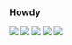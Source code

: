 ### Howdy

![](https://img.shields.io/badge/Language-C++-informational?style=flat&logo=data:image/svg%2bxml;base64,A8B9CC)
![](https://img.shields.io/badge/Language-Python-informational?style=flat&logo=data:image/svg%2bxml;base64,<BASE64_DATA>)
![](https://img.shields.io/badge/Language-C-informational?style=flat&logo=data:image/svg%2bxml;base64,<BASE64_DATA>)
![](https://img.shields.io/badge/Language-Rust-informational?style=flat&logo=data:image/svg%2bxml;base64,<BASE64_DATA>)
![](https://img.shields.io/badge/Language-CSharp-informational?style=flat&logo=data:image/svg%2bxml;base64,<BASE64_DATA>)
